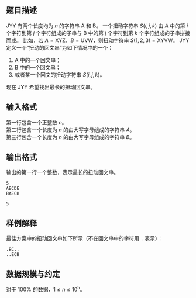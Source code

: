 ## 题目描述

JYY 有两个长度均为 $n$ 的字符串 A 和 B。
一个扭动字符串 $S(i,j,k)$ 由 $A$ 中的第 $i$ 个字符到第 $j$ 个字符组成的子串与 B 中的第 $j$ 个字符到第 $k$ 个字符组成的子串拼接而成。
比如，若 $A=\text{XYZ}$，$B=\text{UVW}$，则扭动字符串 $S(1,2,3)=\text{XYVW}$。
JYY 定义一个“扭动的回文串”为如下情况中的一个：

1. A 中的一个回文串；
2. B 中的一个回文串；
3. 或者某一个回文的扭动字符串 $S(i,j,k)$。

现在 JYY 希望找出最长的扭动回文串。

## 输入格式

第一行包含一个正整数 $n$。  
第二行包含一个长度为 $n$ 的由大写字母组成的字符串 $A$。  
第三行包含一个长度为 $n$ 的由大写字母组成的字符串 $B$。

## 输出格式

输出的第一行一个整数，表示最长的扭动回文串。

```input1
5
ABCDE
BAECB
```

```output1
5
```

## 样例解释

最佳方案中的扭动回文串如下所示（不在回文串中的字符用 `.` 表示）：

```plain
.BC..
..ECB
```

## 数据规模与约定

对于 $100\%$ 的数据，$1\le n\le 10^5$。
